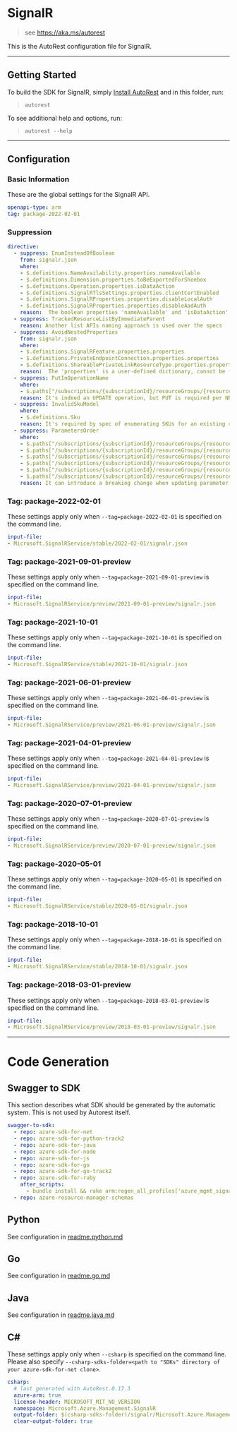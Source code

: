 # SignalR

> see https://aka.ms/autorest

This is the AutoRest configuration file for SignalR.



---
## Getting Started
To build the SDK for SignalR, simply [Install AutoRest](https://aka.ms/autorest/install) and in this folder, run:

> `autorest`

To see additional help and options, run:

> `autorest --help`
---

## Configuration



### Basic Information
These are the global settings for the SignalR API.

``` yaml
openapi-type: arm
tag: package-2022-02-01
```

### Suppression

``` yaml
directive:
  - suppress: EnumInsteadOfBoolean
    from: signalr.json
    where:
    - $.definitions.NameAvailability.properties.nameAvailable
    - $.definitions.Dimension.properties.toBeExportedForShoebox
    - $.definitions.Operation.properties.isDataAction
    - $.definitions.SignalRTlsSettings.properties.clientCertEnabled
    - $.definitions.SignalRProperties.properties.disableLocalAuth
    - $.definitions.SignalRProperties.properties.disableAadAuth
    reason:  The boolean properties 'nameAvailable' and 'isDataAction' is standard property defined by Azure API spec. 'toBeExportedForShoebox' by Geneva metrics team. Keep 'clientCertEnabled' bool to be consistent with SignalR and not break existing customers. 'disableLocalAuth' and 'disableAadAuth' by Identity team.
  - suppress: TrackedResourceListByImmediateParent
    reason: Another list APIs naming approach is used over the specs
  - suppress: AvoidNestedProperties
    from: signalr.json
    where:
    - $.definitions.SignalRFeature.properties.properties
    - $.definitions.PrivateEndpointConnection.properties.properties
    - $.definitions.ShareablePrivateLinkResourceType.properties.properties
    reason:  The 'properties' is a user-defined dictionary, cannot be flattened.
  - suppress: PutInOperationName
    where:
    - $.paths["/subscriptions/{subscriptionId}/resourceGroups/{resourceGroupName}/providers/Microsoft.SignalRService/signalR/{resourceName}/privateEndpointConnections/{privateEndpointConnectionName}"].put.operationId
    reason: It's indeed an UPDATE operation, but PUT is required per NRP requirement.
  - suppress: InvalidSkuModel
    where:
    - $.definitions.Sku
    reason: It's required by spec of enumerating SKUs for an existing resource
  - suppress: ParametersOrder
    where:
    - $.paths["/subscriptions/{subscriptionId}/resourceGroups/{resourceGroupName}/providers/Microsoft.SignalRService/signalR/{resourceName}/privateEndpointConnections/{privateEndpointConnectionName}"].get
    - $.paths["/subscriptions/{subscriptionId}/resourceGroups/{resourceGroupName}/providers/Microsoft.SignalRService/signalR/{resourceName}/privateEndpointConnections/{privateEndpointConnectionName}"].put
    - $.paths["/subscriptions/{subscriptionId}/resourceGroups/{resourceGroupName}/providers/Microsoft.SignalRService/signalR/{resourceName}/privateEndpointConnections/{privateEndpointConnectionName}"].delete
    - $.paths["/subscriptions/{subscriptionId}/resourceGroups/{resourceGroupName}/providers/Microsoft.SignalRService/signalR/{resourceName}/sharedPrivateLinkResources/{sharedPrivateLinkResourceName}"].get
    - $.paths["/subscriptions/{subscriptionId}/resourceGroups/{resourceGroupName}/providers/Microsoft.SignalRService/signalR/{resourceName}/sharedPrivateLinkResources/{sharedPrivateLinkResourceName}"].put
    - $.paths["/subscriptions/{subscriptionId}/resourceGroups/{resourceGroupName}/providers/Microsoft.SignalRService/signalR/{resourceName}/sharedPrivateLinkResources/{sharedPrivateLinkResourceName}"].delete
    reason: It can introduce a breaking change when updating parameter order, since SignalR service has already shipped public versions.
```

### Tag: package-2022-02-01

These settings apply only when `--tag=package-2022-02-01` is specified on the command line.

``` yaml $(tag) == 'package-2022-02-01'
input-file:
- Microsoft.SignalRService/stable/2022-02-01/signalr.json
```

### Tag: package-2021-09-01-preview

These settings apply only when `--tag=package-2021-09-01-preview` is specified on the command line.

``` yaml $(tag) == 'package-2021-09-01-preview'
input-file:
- Microsoft.SignalRService/preview/2021-09-01-preview/signalr.json
```

### Tag: package-2021-10-01

These settings apply only when `--tag=package-2021-10-01` is specified on the command line.

``` yaml $(tag) == 'package-2021-10-01'
input-file:
- Microsoft.SignalRService/stable/2021-10-01/signalr.json
```

### Tag: package-2021-06-01-preview

These settings apply only when `--tag=package-2021-06-01-preview` is specified on the command line.

``` yaml $(tag) == 'package-2021-06-01-preview'
input-file:
- Microsoft.SignalRService/preview/2021-06-01-preview/signalr.json
```

### Tag: package-2021-04-01-preview

These settings apply only when `--tag=package-2021-04-01-preview` is specified on the command line.

``` yaml $(tag) == 'package-2021-04-01-preview'
input-file:
- Microsoft.SignalRService/preview/2021-04-01-preview/signalr.json
```

### Tag: package-2020-07-01-preview

These settings apply only when `--tag=package-2020-07-01-preview` is specified on the command line.

``` yaml $(tag) == 'package-2020-07-01-preview'
input-file:
- Microsoft.SignalRService/preview/2020-07-01-preview/signalr.json
```

### Tag: package-2020-05-01

These settings apply only when `--tag=package-2020-05-01` is specified on the command line.

``` yaml $(tag) == 'package-2020-05-01'
input-file:
- Microsoft.SignalRService/stable/2020-05-01/signalr.json
```

### Tag: package-2018-10-01

These settings apply only when `--tag=package-2018-10-01` is specified on the command line.

``` yaml $(tag) == 'package-2018-10-01'
input-file:
- Microsoft.SignalRService/stable/2018-10-01/signalr.json
```

### Tag: package-2018-03-01-preview

These settings apply only when `--tag=package-2018-03-01-preview` is specified on the command line.

``` yaml $(tag) == 'package-2018-03-01-preview'
input-file:
- Microsoft.SignalRService/preview/2018-03-01-preview/signalr.json
```

---
# Code Generation


## Swagger to SDK

This section describes what SDK should be generated by the automatic system.
This is not used by Autorest itself.

``` yaml $(swagger-to-sdk)
swagger-to-sdk:
  - repo: azure-sdk-for-net
  - repo: azure-sdk-for-python-track2
  - repo: azure-sdk-for-java
  - repo: azure-sdk-for-node
  - repo: azure-sdk-for-js
  - repo: azure-sdk-for-go
  - repo: azure-sdk-for-go-track2
  - repo: azure-sdk-for-ruby
    after_scripts:
      - bundle install && rake arm:regen_all_profiles['azure_mgmt_signalr']
  - repo: azure-resource-manager-schemas
```

## Python

See configuration in [readme.python.md](./readme.python.md)

## Go

See configuration in [readme.go.md](./readme.go.md)

## Java

See configuration in [readme.java.md](./readme.java.md)

## C#

These settings apply only when `--csharp` is specified on the command line.
Please also specify `--csharp-sdks-folder=<path to "SDKs" directory of your azure-sdk-for-net clone>`.

``` yaml $(csharp)
csharp:
  # last generated with AutoRest.0.17.3
  azure-arm: true
  license-header: MICROSOFT_MIT_NO_VERSION
  namespace: Microsoft.Azure.Management.SignalR
  output-folder: $(csharp-sdks-folder)/signalr/Microsoft.Azure.Management.SignalR/src/Generated
  clear-output-folder: true
```



